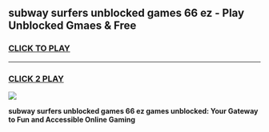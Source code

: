 
## subway surfers unblocked games 66 ez - Play Unblocked Gmaes & Free
<h3>
<a href="https://news.freeplayer.one?title=subway_surfers_unblocked_games_66_ez&ref=23F">CLICK TO PLAY</a></h3>
<hr>

<h3>
<a href="https://news.freeplayer.one?title=subway_surfers_unblocked_games_66_ez&ref=23F">CLICK 2 PLAY</a>
  
</h3>

<a href="https://news.freeplayer.one?title=subway_surfers_unblocked_games_66_ez&ref=23F/"><img src="https://clearcache.store/games.png"></a>


**subway surfers unblocked games 66 ez games unblocked: Your Gateway to Fun and Accessible Online Gaming**
